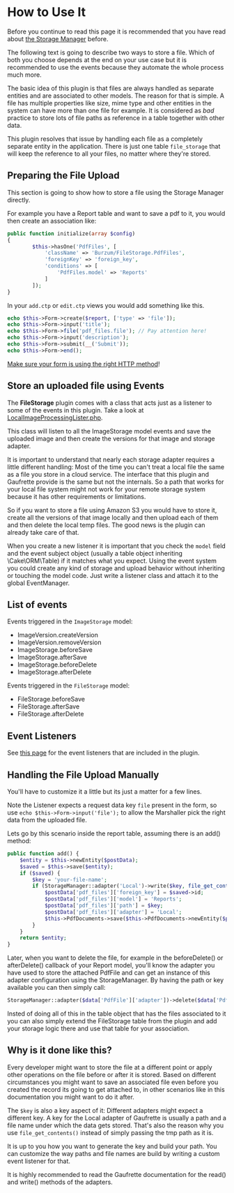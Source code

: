 How to Use It
=============

Before you continue to read this page it is recommended that you have read about [the Storage Manager](The-Storage-Manager.md) before.

The following text is going to describe two ways to store a file. Which of both you choose depends at the end on your use case but it is recommended to use the events because they automate the whole process much more.

The basic idea of this plugin is that files are always handled as separate entities and are associated to other models. The reason for that is simple. A file has multiple properties like size, mime type and other entities in the system can have more than one file for example. It is considered as *bad* practice to store lots of file paths as reference in a table together with other data.

This plugin resolves that issue by handling each file as a completely separate entity in the application. There is just one table `file_storage` that will keep the reference to all your files, no matter where they're stored.

Preparing the File Upload
-------------------------

This section is going to show how to store a file using the Storage Manager directly.

For example you have a Report table and want to save a pdf to it, you would then create an association like:

```php
public function initialize(array $config)
{
        $this->hasOne('PdfFiles', [
            'className' => 'Burzum/FileStorage.PdfFiles',
            'foreignKey' => 'foreign_key',
            'conditions' => [
                'PdfFiles.model' => 'Reports'
            ]
        ]);
}
```

In your `add.ctp` or `edit.ctp` views you would add something like this.

```php
echo $this->Form->create($report, ['type' => 'file']);
echo $this->Form->input('title');
echo $this->Form->file('pdf_files.file'); // Pay attention here!
echo $this->Form->input('description');
echo $this->Form->submit(__('Submit'));
echo $this->Form->end();
```

[Make sure your form is using the right HTTP method](http://book.cakephp.org/3.0/en/views/helpers/form.html#changing-the-http-method-for-a-form)!

Store an uploaded file using Events
-----------------------------------

The **FileStorage** plugin comes with a class that acts just as a listener to some of the events in this plugin. Take a look at [LocalImageProcessingLister.php](../../Event/LocalImageProcessingLister.php).

This class will listen to all the ImageStorage model events and save the uploaded image and then create the versions for that image and storage adapter.

It is important to understand that nearly each storage adapter requires a little different handling: Most of the time you can't treat a local file the same as a file you store in a cloud service. The interface that this plugin and Gaufrette provide is the same but not the internals. So a path that works for your local file system might not work for your remote storage system because it has other requirements or limitations.

So if you want to store a file using Amazon S3 you would have to store it, create all the versions of that image locally and then upload each of them and then delete the local temp files. The good news is the plugin can already take care of that.

When you create a new listener it is important that you check the `model` field and the event subject object (usually a table object inheriting \Cake\ORM\Table) if it matches what you expect. Using the event system you could create any kind of storage and upload behavior without inheriting or touching the model code. Just write a listener class and attach it to the global EventManager.

List of events
--------------

Events triggered in the `ImageStorage` model:

 * ImageVersion.createVersion
 * ImageVersion.removeVersion
 * ImageStorage.beforeSave
 * ImageStorage.afterSave
 * ImageStorage.beforeDelete
 * ImageStorage.afterDelete

Events triggered in the `FileStorage` model:

 * FileStorage.beforeSave
 * FileStorage.afterSave
 * FileStorage.afterDelete

Event Listeners
---------------

See [this page](Included-Event-Listeners.md) for the event listeners that are included in the plugin.


Handling the File Upload Manually
---------------------------------

You'll have to customize it a little but its just a matter for a few lines.

Note the Listener expects a request data key `file` present in the form, so use `echo $this->Form->input('file');` to allow the Marshaller pick the right data from the uploaded file.

Lets go by this scenario inside the report table, assuming there is an add() method:

```php
public function add() {
	$entity = $this->newEntity($postData);
	$saved = $this->save($entity);
	if ($saved) {
		$key = 'your-file-name';
		if (StorageManager::adapter('Local')->write($key, file_get_contents($this->data['pdf_files']['file']['tmp_name']))) {
			$postData['pdf_files']['foreign_key'] = $saved->id;
			$postData['pdf_files']['model'] = 'Reports';
			$postData['pdf_files']['path'] = $key;
			$postData['pdf_files']['adapter'] = 'Local';
			$this->PdfDocuments->save($this->PdfDocuments->newEntity($postData));
		}
	}
	return $entity;
}
```

Later, when you want to delete the file, for example in the beforeDelete() or afterDelete() callback of your Report model, you'll know the adapter you have used to store the attached PdfFile and can get an instance of this adapter configuration using the StorageManager. By having the path or key available you can then simply call:

```php
StorageManager::adapter($data['PdfFile']['adapter'])->delete($data['PdfFile']['path']);
```

Insted of doing all of this in the table object that has the files associated to it you can also simply extend the FileStorage table from the plugin and add your storage logic there and use that table for your association.

Why is it done like this?
-------------------------

Every developer might want to store the file at a different point or apply other operations on the file before or after it is stored. Based on different circumstances you might want to save an associated file even before you created the record its going to get attached to, in other scenarios like in this documentation you might want to do it after.

The ``$key`` is also a key aspect of it: Different adapters might expect a different key. A key for the Local adapter of Gaufrette is usually a path and a file name under which the data gets stored. That's also the reason why you use `file_get_contents()` instead of simply passing the tmp path as it is.

It is up to you how you want to generate the key and build your path. You can customize the way paths and file names are build by writing a custom event listener for that.

It is highly recommended to read the Gaufrette documentation for the read() and write() methods of the adapters.
